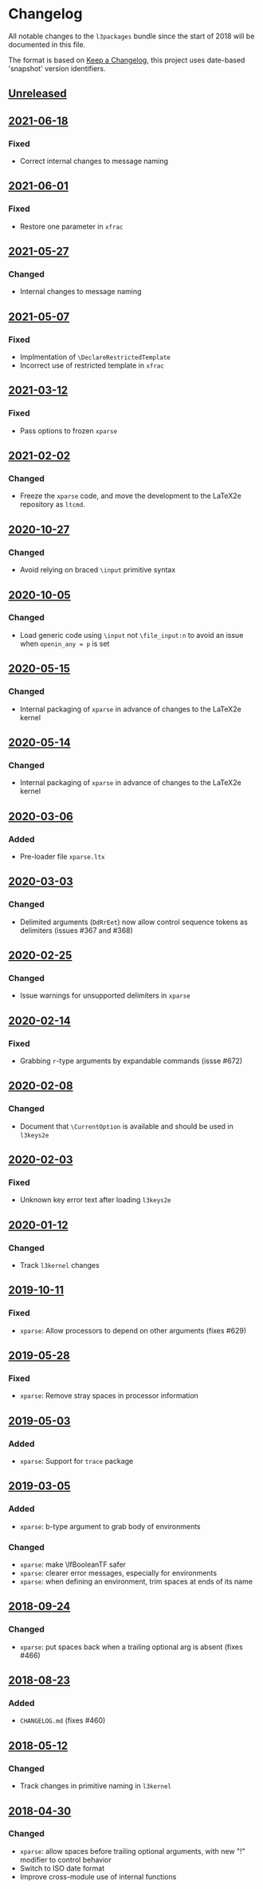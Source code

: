 # Changelog
All notable changes to the `l3packages` bundle since the start of 2018
will be documented in this file.

The format is based on [Keep a Changelog](https://keepachangelog.com/en/1.0.0/),
this project uses date-based 'snapshot' version identifiers.

## [Unreleased]

## [2021-06-18]

### Fixed

- Correct internal changes to message naming

## [2021-06-01]

### Fixed

- Restore one parameter in `xfrac`

## [2021-05-27]

### Changed

- Internal changes to message naming

## [2021-05-07]

### Fixed
- Implmentation of `\DeclareRestrictedTemplate`
- Incorrect use of restricted template in `xfrac`

## [2021-03-12]

### Fixed
- Pass options to frozen `xparse`

## [2021-02-02]

### Changed
- Freeze the `xparse` code, and move the development to the LaTeX2e
  repository as `ltcmd`.

## [2020-10-27]

### Changed
- Avoid relying on braced `\input` primitive syntax

## [2020-10-05]

### Changed
- Load generic code using `\input` not `\file_input:n` to avoid an issue
  when `openin_any = p` is set

## [2020-05-15]

### Changed
- Internal packaging of `xparse` in advance of changes to the LaTeX2e kernel

## [2020-05-14]

### Changed
- Internal packaging of `xparse` in advance of changes to the LaTeX2e kernel

## [2020-03-06]

### Added
- Pre-loader file `xparse.ltx`

## [2020-03-03]

### Changed
- Delimited arguments (`DdRrEet`) now allow control sequence tokens
  as delimiters (issues #367 and #368)

## [2020-02-25]

### Changed
- Issue warnings for unsupported delimiters in `xparse`

## [2020-02-14]

### Fixed
- Grabbing `r`-type arguments by expandable commands (issse #672)

## [2020-02-08]

### Changed
- Document that `\CurrentOption` is available and should be used in
  `l3keys2e`

## [2020-02-03]

### Fixed
- Unknown key error text after loading `l3keys2e`

## [2020-01-12]

### Changed
- Track `l3kernel` changes

## [2019-10-11]

### Fixed
- `xparse`: Allow processors to depend on other arguments (fixes #629)

## [2019-05-28]

### Fixed
- `xparse`: Remove stray spaces in processor information

## [2019-05-03]

### Added
- `xparse`: Support for `trace` package

## [2019-03-05]

### Added
- `xparse`: b-type argument to grab body of environments

### Changed
- `xparse`: make \IfBooleanTF safer
- `xparse`: clearer error messages, especially for environments
- `xparse`: when defining an environment, trim spaces at ends of its name

## [2018-09-24]

### Changed
- `xparse`: put spaces back when a trailing optional arg is absent (fixes #466)

## [2018-08-23]

### Added
- `CHANGELOG.md` (fixes #460)

## [2018-05-12]

### Changed
- Track changes in primitive naming in `l3kernel`

## [2018-04-30]

### Changed
- `xparse`: allow spaces before trailing optional arguments,
  with new "!" modifier to control behavior
- Switch to ISO date format
- Improve cross-module use of internal functions

[Unreleased]: https://github.com/latex3/latex3/compare/2021-06-18...HEAD
[2021-06-18]: https://github.com/latex3/latex3/compare/2021-06-01...2021-06-18
[2021-06-01]: https://github.com/latex3/latex3/compare/2021-05-27...2021-06-01
[2021-05-27]: https://github.com/latex3/latex3/compare/2021-05-07...2021-05-27
[2021-05-07]: https://github.com/latex3/latex3/compare/2021-03-12...2021-05-07
[2021-03-12]: https://github.com/latex3/latex3/compare/2021-02-02...2021-03-12
[2021-02-02]: https://github.com/latex3/latex3/compare/2020-10-27...2021-02-02
[2020-10-27]: https://github.com/latex3/latex3/compare/2020-10-05...2020-10-27
[2020-10-05]: https://github.com/latex3/latex3/compare/2020-05-15...2020-10-05
[2020-05-15]: https://github.com/latex3/latex3/compare/2020-05-14...2020-05-15
[2020-05-14]: https://github.com/latex3/latex3/compare/2020-03-06...2020-05-14
[2020-03-06]: https://github.com/latex3/latex3/compare/2020-03-03...2020-03-06
[2020-03-03]: https://github.com/latex3/latex3/compare/2020-02-25...2020-03-03
[2020-02-25]: https://github.com/latex3/latex3/compare/2020-02-14...2020-02-25
[2020-02-14]: https://github.com/latex3/latex3/compare/2020-02-08...2020-02-14
[2020-02-08]: https://github.com/latex3/latex3/compare/2020-02-03...2020-02-08
[2020-02-03]: https://github.com/latex3/latex3/compare/2020-01-12...2020-02-03
[2020-01-12]: https://github.com/latex3/latex3/compare/2019-10-11...2020-01-12
[2019-10-11]: https://github.com/latex3/latex3/compare/2019-05-28...2019-10-11
[2019-05-28]: https://github.com/latex3/latex3/compare/2019-05-03...2019-05-28
[2019-05-03]: https://github.com/latex3/latex3/compare/2019-03-05...2019-05-03
[2019-03-05]: https://github.com/latex3/latex3/compare/2019-09-24...2019-03-05
[2018-09-24]: https://github.com/latex3/latex3/compare/2018-08-23...2018-09-24
[2018-08-23]: https://github.com/latex3/latex3/compare/2018-05-12...2018-08-23
[2018-05-12]: https://github.com/latex3/latex3/compare/2018-04-30...2018-05-12
[2018-04-30]: https://github.com/latex3/latex3/compare/2017-12-16...2018-04-30

